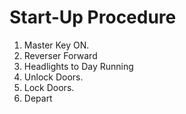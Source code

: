 

# Start-Up Procedure
1. Master Key ON.
2. Reverser Forward
3. Headlights to Day Running
4. Unlock Doors.
5. Lock Doors.
6. Depart